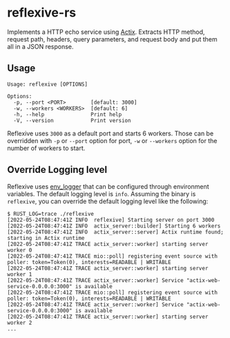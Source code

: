 # reflexive-rs

Implements a HTTP echo service using [Actix](https://actix.rs/). Extracts HTTP method, request path, headers, query parameters, and request body and put them all in a JSON response.

## Usage
```
Usage: reflexive [OPTIONS]

Options:
  -p, --port <PORT>        [default: 3000]
  -w, --workers <WORKERS>  [default: 6]
  -h, --help               Print help
  -V, --version            Print version
```

Reflexive uses `3000` as a default port and starts 6 workers. Those can be overridden with `-p` or `--port` option for port, `-w` or `--workers` option for the number of workers to start.

## Override Logging level
Reflexive uses [env_logger](https://docs.rs/env_logger/latest/env_logger/) that can be configured through environment variables. The default logging level is `info`. Assuming the binary is `reflexive`, you can override the default logging level like the following:

```
$ RUST_LOG=trace ./reflexive
[2022-05-24T08:47:41Z INFO  reflexive] Starting server on port 3000
[2022-05-24T08:47:41Z INFO  actix_server::builder] Starting 6 workers
[2022-05-24T08:47:41Z INFO  actix_server::server] Actix runtime found; starting in Actix runtime
[2022-05-24T08:47:41Z TRACE actix_server::worker] starting server worker 0
[2022-05-24T08:47:41Z TRACE mio::poll] registering event source with poller: token=Token(0), interests=READABLE | WRITABLE
[2022-05-24T08:47:41Z TRACE actix_server::worker] starting server worker 1
[2022-05-24T08:47:41Z TRACE actix_server::worker] Service "actix-web-service-0.0.0.0:3000" is available
[2022-05-24T08:47:41Z TRACE mio::poll] registering event source with poller: token=Token(0), interests=READABLE | WRITABLE
[2022-05-24T08:47:41Z TRACE actix_server::worker] Service "actix-web-service-0.0.0.0:3000" is available
[2022-05-24T08:47:41Z TRACE actix_server::worker] starting server worker 2
...
```
